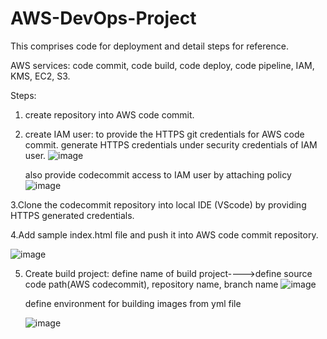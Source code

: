 # AWS-DevOps-Project
This comprises code for deployment and detail steps for reference.

AWS services: code commit, code build, code deploy, code pipeline, IAM, KMS, EC2, S3.

Steps:
1. create repository into AWS code commit.
2. create IAM user: to provide the HTTPS git credentials for AWS code commit.
     generate HTTPS credentials under security credentials of IAM user.
   ![image](https://github.com/Arjun-gi/AWS-DevOps-Project/assets/85561570/ee033ff6-34f5-4ddf-9245-9797d68d025d)

   also provide codecommit access to IAM user by attaching policy
   ![image](https://github.com/Arjun-gi/AWS-DevOps-Project/assets/85561570/e3765bea-0d2a-4f26-bb0d-e0d44c8e75a7)

3.Clone the codecommit repository into local IDE (VScode) by providing HTTPS generated credentials.

4.Add sample index.html file and push it into AWS code commit repository.

![image](https://github.com/Arjun-gi/AWS-DevOps-Project/assets/85561570/7dc98ad9-c679-4c25-a437-27c99a1e4c7a)

5. Create build project:
    define name of build project---->define source code path(AWS codecommit), repository name, branch name
   ![image](https://github.com/Arjun-gi/AWS-DevOps-Project/assets/85561570/240786a5-a288-432a-b133-240a7efdd9ae)

   define environment for building images from yml file
   
   ![image](https://github.com/Arjun-gi/AWS-DevOps-Project/assets/85561570/c8069521-24b0-4a28-9c5c-e67502223599)








